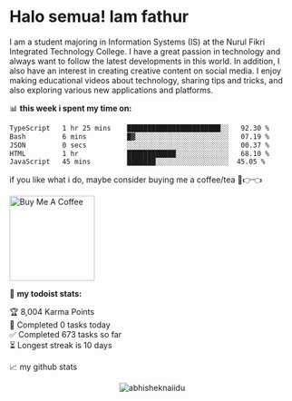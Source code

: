 # Halo semua! Iam fathur
I am a student majoring in Information Systems (IS) at the Nurul Fikri Integrated Technology College. I have a great passion in technology and always want to follow the latest developments in this world. In addition, I also have an interest in creating creative content on social media. I enjoy making educational videos about technology, sharing tips and tricks, and also exploring various new applications and platforms.

📊 **this week i spent my time on:**
<!--START_SECTION:waka-->

```txt
TypeScript   1 hr 25 mins    ███████████████████████░░   92.30 %
Bash         6 mins          █▓░░░░░░░░░░░░░░░░░░░░░░░   07.19 %
JSON         0 secs          ░░░░░░░░░░░░░░░░░░░░░░░░░   00.37 %
HTML         1 hr            ████████████░░░░░░░░░░░░░   68.10 %
JavaScript   45 mins         ███████░░░░░░░░░░░░░░░░░░  45.05 %
```

<!--END_SECTION:waka-->

if you like what i do, maybe consider buying me a coffee/tea 🥺👉👈

<a herf= "https://lynk.id/fatkhurrhn/s/5oqdl3z" target="_blank"><img src="https://cdn.buymeacoffee.com/buttons/v2/default-red.png" alt="Buy Me A Coffee" width="150" ></a>

🚧 **my todoist stats:**
<!-- TODO-IST:START -->
🏆  8,004 Karma Points           
🌸  Completed 0 tasks today           
✅  Completed 673 tasks so far           
⏳  Longest streak is 10 days
<!-- TODO-IST:END -->


📈 my github stats

<p align="center"> <img src="https://github-readme-stats.vercel.app/api?username=fatkhur03&show_icons=true&theme=gotham" alt="abhisheknaiidu" />




